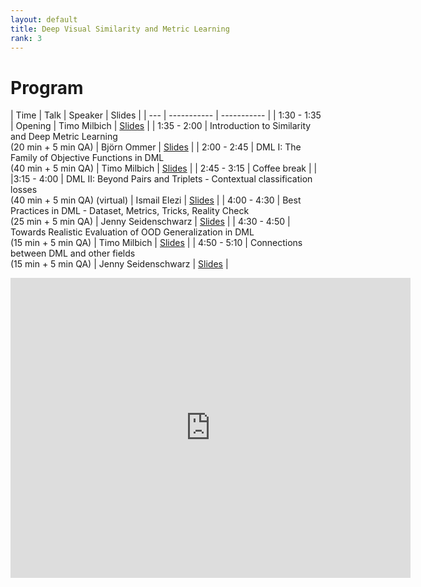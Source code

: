 ```yaml
---
layout: default
title: Deep Visual Similarity and Metric Learning
rank: 3
---
```

# Program

| Time | Talk | Speaker | Slides |
| --- | ----------- | ----------- |
| 1:30 - 1:35 | Opening  | Timo Milbich | [Slides](Talks/01_cvpr22_tutorial_opening.pdf) |
| 1:35 - 2:00 | Introduction to Similarity and Deep Metric Learning   <br /> (20 min + 5 min QA) | Björn Ommer | [Slides](Talks/02_DML_tutorial_BjornOmmer_.pdf) |
| 2:00 - 2:45 | DML I: The Family of Objective Functions in DML <br /> (40 min + 5 min QA) | Timo Milbich | [Slides](Talks/03_cvpr22_tutorial_DML_objective_functions.pdf) |
| 2:45 - 3:15 | Coffee break | |
|3:15 - 4:00 | DML II: Beyond Pairs and Triplets - Contextual classification losses <br /> (40 min + 5 min QA) (virtual) | Ismail Elezi | [Slides](Talks/04_DML_tutorial_talk.pdf) |
| 4:00 - 4:30 | Best Practices in DML - Dataset, Metrics, Tricks, Reality Check <br /> (25 min + 5 min QA) | Jenny Seidenschwarz | [Slides](Talks/05_cvp222_tutorial_DML_best_practice_DML.pdf) |
| 4:30 - 4:50  | Towards Realistic Evaluation of OOD Generalization in DML <br /> (15 min + 5 min QA) | Timo Milbich | [Slides](Talks/06_cvpr22_tutorial_Eval_OOD.pdf) |
| 4:50 - 5:10 | Connections between DML and other fields  <br /> (15 min + 5 min QA)  | Jenny Seidenschwarz | [Slides](Talks/07_cvp222_tutorial_DML_connections_to_other_fields.pdf) |

<iframe
    width="640"
    height="480"
    src="https://www.youtube.com/watch?v=YAW9vsdwRfA"
    frameborder="0"
    allow="autoplay; encrypted-media"
    allowfullscreen
>
</iframe>



